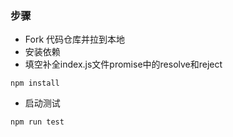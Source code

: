 ### 步骤

* Fork 代码仓库并拉到本地
* 安装依赖
* 填空补全index.js文件promise中的resolve和reject

```
npm install
```
* 启动测试

```
npm run test
```
